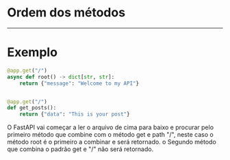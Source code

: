 # Ordem dos métodos

---

# Exemplo

```python
@app.get("/")
async def root() -> dict[str, str]:
    return {"message": "Welcome to my API"}


@app.get("/")
def get_posts():
    return {"data": "This is your post"}
```

O FastAPI vai começar a ler o arquivo de cima para baixo e procurar pelo primeiro método que combine com o método get e path "/", neste caso o método root é o primeiro a combinar e será retornado. o Segundo método que combina o padrão get e "/" não será retornado.